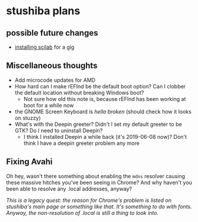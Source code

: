 # stushiba plans

## possible future changes

- [installing scilab](e735aceb-e2f5-4e00-91bc-4024c17d3365.md) for a gig

## Miscellaneous thoughts

- Add microcode updates for AMD
- How hard can I make rEFInd be the default boot option? Can I clobber the default location without breaking Windows boot?
  - Not sure how old this note is, because rEFInd has been working at boot for a while now
- the GNOME Screen Keyboard is *hella broken* (should check how it looks on stuzzy)
- What's with the Deepin greeter? Didn't I set my default greeter to be GTK? Do I need to uninstall Deepin?
  - I think I installed Deepin a while back (it's 2019-06-08 now)? Don't think I have a deepin greeter problem any more

## Fixing Avahi

Oh hey, wasn't there something about enabling the `mdns` resolver causing these massive hitches you've been seeing in Chrome? And why haven't you been able to resolve any .local addresses, anyway?

*This is a legacy quest: the reason for Chrome's problem is listed on stushiba's main page or something like that. It's something to do with fonts. Anyway, the non-resolution of .local is still a thing to look into.*
